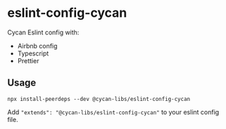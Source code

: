 # eslint-config-cycan

Cycan Eslint config with:

- Airbnb config
- Typescript
- Prettier

## Usage

```
npx install-peerdeps --dev @cycan-libs/eslint-config-cycan
```

Add `"extends": "@cycan-libs/eslint-config-cycan"` to your eslint config file.
